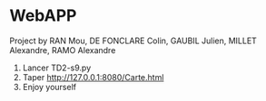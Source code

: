 # WebAPP

Project by RAN Mou, DE FONCLARE Colin, GAUBIL Julien, MILLET Alexandre, RAMO Alexandre

1. Lancer TD2-s9.py
2. Taper http://127.0.0.1:8080/Carte.html
3. Enjoy yourself
